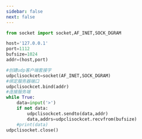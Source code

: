 ```yaml
---
sidebar: false
next: false
---
```

<BlogInfo/>






```python
from socket import socket,AF_INET,SOCK_DGRAM

host='127.0.0.1'
port=1112
bufsize=1024
addr=(host,port)

#创建udp客户端套接字
udpclisockcet=socket(AF_INET,SOCK_DGRAM)
#绑定服务器端口
udpclisockcet.bind(addr)
#连接服务端
while True:
    data=input('>')
    if not data:
        udpclisockcet.sendto(data,addr)
        data,addrs=udpclisockcet.recvfrom(bufsize)
    #print(data)
udpclisocket.close()

```






<ActionBox />
        
<style>#top-box {margin-top:0.5rem!important;}</style>